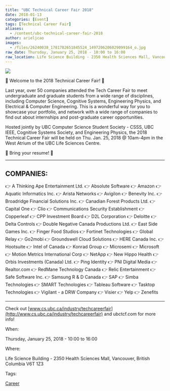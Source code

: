 ```yaml
---
title: "UBC Technical Career Fair 2018"
date: 2018-01-13
categories: [Event]
tags: [Technical Career Fair]
aliases:
  - /content/ubc-technical-career-fair-2018
author: arieljcao
images:
  - /files/26240038_1781782651845524_1497206206029099164_o.jpg
raw_date: Thursday, January 25, 2018 - 10:00 to 16:00
raw_location: Life Science Building - 2350 Health Sciences Mall, Vancouver, British Columbia V6T 1Z3
---
```


![](/files/26240038_1781782651845524_1497206206029099164_o.jpg)

🎉 Welcome to the 2018 Technical Career Fair! 🎉

Last year, over 50 companies attended the Tech Career Fair to meet undergraduate and graduate students from a wide range of disciplines, including Computer Science, Cognitive Systems, Engineering Physics, and Electrical & Computer Engineering. This is a wonderful way for you to showcase your portfolio, and network with a wide range of companies to find out about internships and post-graduate career opportunities.

Hosted jointly by UBC Computer Science Student Society - CSSS, UBC IEEE, Cognitive Systems Society, and Engineering Physics, the 2018 Technical Career Fair will be held on Thu. Jan. 25, 2018 @ 10am-4pm in the West Atrium of the UBC Life Sciences Centre.

📩 Bring your resume! 📩

***

COMPANIES:
----------

👉 A Thinking Ape Entertainment Ltd.
👉 Absolute Software
👉 Amazon
👉 Aquatic Informatics Inc.
👉 Arista Networks
👉 Avigilon
👉 Benevity Inc.
👉 Broadridge Financial Solutions Inc.
👉 Canadian Forest Products Ltd.
👉 Capital One
👉 Clio
👉 Communications Security Establishment
👉 Copperleaf
👉 CPP Investment Board
👉 D2L Corporation
👉 Deloitte
👉 Delta Controls
👉 Double Negative Canada Productions Ltd.
👉 East Side Games Inc.
👉 Finger Food Studios
👉 Fortinet Technologies
👉 Global Relay
👉 Go2mobi
👉 Groundswell Cloud Solutions
👉 HERE Canada Inc.
👉 Hootsuite
👉 Intel of Canada
👉 Konrad Group
👉 Microsemi
👉 Microsoft
👉 Motion Metrics International Corp
👉 NetApp
👉 New Hippo Health
👉 Orbis Investments (Canada) Ltd.
👉 Ping Identity
👉 PNI Digital Media
👉 Realtor.com
👉 RedMane Technology Canada
👉 Relic Entertainment
👉 Safe Software Inc.
👉 Samsung R &amp; D Canada
👉 SAP
👉 Simba Technologies
👉 SMART Technologies
👉 Tableau Software
👉 Tasktop Technologies
👉 Vigilant - a DRW Company
👉 Visier
👉 Yelp
👉 Zenefits

***

Check out [www.cs.ubc.ca/industry/techcareerfair](http://www.cs.ubc.ca/industry/techcareerfair) and ubctcf.com for more info!

When: 

Thursday, January 25, 2018 - 10:00 to 16:00

Where: 

Life Science Building - 2350 Health Sciences Mall, Vancouver, British Columbia V6T 1Z3

Tags: 

[Career](/career)
